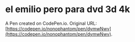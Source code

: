 # el emilio pero para dvd 3d 4k

A Pen created on CodePen.io. Original URL: [https://codepen.io/nonophantom/pen/dymwNwv](https://codepen.io/nonophantom/pen/dymwNwv).

